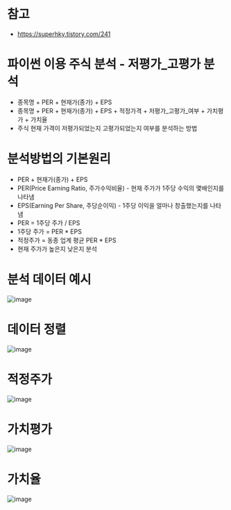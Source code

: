 # 참고
- https://superhky.tistory.com/241

# 파이썬 이용 주식 분석 - 저평가_고평가 분석
- 종목명 + PER + 현재가(종가) + EPS
- 종목명 + PER + 현재가(종가) + EPS + 적정가격 + 저평가_고평가_여부 + 가치평가 + 가치율
- 주식 현재 가격이 저평가되었는지 고평가되었는지 여부를 분석하는 방법

# 분석방법의 기본원리
- PER + 현재가(종가) + EPS
- PER(Price Earning Ratio, 주가수익비율) - 현재 주가가 1주당 수익의 몇배인지를 나타냄
- EPS(Earning Per Share, 주당순이익) - 1주당 이익을 얼마나 창출했는지를 나타냄
- PER = 1주당 주가 / EPS
- 1주당 주가 = PER * EPS
- 적정주가 = 동종 업계 평균 PER * EPS
- 현재 주가가 높은지 낮은지 분석

# 분석 데이터 예시
![image](https://user-images.githubusercontent.com/102650331/177245383-ba932955-c85c-442d-be34-2863985ac5b7.png)

# 데이터 정렬
![image](https://user-images.githubusercontent.com/102650331/177245476-7f4551e6-687b-4d38-a064-42fccc357c96.png)

# 적정주가
![image](https://user-images.githubusercontent.com/102650331/177245542-5e65e99a-bb00-47f3-9551-ff63c14825fb.png)

# 가치평가
![image](https://user-images.githubusercontent.com/102650331/177245586-32cb0cf0-fecc-4052-8082-8656f9314c40.png)

# 가치율
![image](https://user-images.githubusercontent.com/102650331/177245627-b565bd0f-5ff8-44d7-bd9a-f2876e8e69cf.png)



